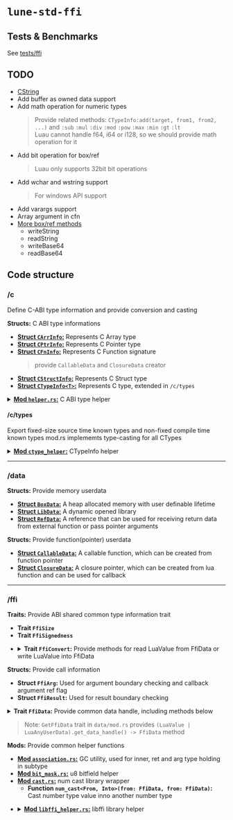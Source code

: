 <!-- markdownlint-disable MD033 -->

# `lune-std-ffi`

## Tests & Benchmarks

See [tests/ffi](../../tests/ffi/README.md)

## TODO

- [CString](./src/c/string_info.rs)
- Add buffer as owned data support
- Add math operation for numeric types
  > Provide related methods: `CTypeInfo:add(target, from1, from2, ...)` and `:sub` `:mul` `:div` `:mod` `:pow` `:max` `:min` `:gt` `:lt`  
  > Luau cannot handle f64, i64 or i128, so we should provide math operation for it
- Add bit operation for box/ref
  > Luau only supports 32bit bit operations
- Add wchar and wstring support
  > For windows API support
- Add varargs support
- Array argument in cfn
- [More box/ref methods](./src/data/helper.rs)
  - writeString
  - readString
  - writeBase64
  - readBase64

## Code structure

### /c

Define C-ABI type information and provide conversion and casting

**Structs:** C ABI type informations

- [**Struct `CArrInfo`:**](./src/c/arr_info.rs) Represents C Array type
- [**Struct `CPtrInfo`:**](./src/c/ptr_info.rs) Represents C Pointer type
- [**Struct `CFnInfo`:**](./src/c/fn_info.rs) Represents C Function signature
  > provide `CallableData` and `ClosureData` creator
- [**Struct `CStructInfo`:**](./src/c/struct_info.rs) Represents C Struct type
- [**Struct `CTypeInfo<T>`:**](./src/c/type_info.rs) Represents C type, extended in `/c/types`

<details><summary><a href="./src/c/helper.rs"><strong>Mod <code>helper.rs</code>:</strong></a> C ABI type helper</summary>

- **Function `get_conv`, `get_conv_list`:**
  get `FfiConvert` from userdata (CStruct, CArr, CPtr, CTypes)
- **Function `get_middle_type`, `get_middle_type_list`:**
  get **`libffi::middle::Type`:** from userdata (CFn, CStruct, CArr, CPtr, CTypes)
- **Function `get_size`:**
  get size from userdata
- **Function `has_void`:**
  check table has void type
- **Function `stringify`:**
  stringify any type userdata
- **Function `get_name`:**
  get type name from ctype userdata, used for pretty-print
- **Function `is_ctype`:** check userdata is ctype
- **Mod `method_provider`:** provide common userdata method implements

</details>

#### /c/types

Export fixed-size source time known types and non-fixed compile time known types
mod.rs implememts type-casting for all CTypes

<details><summary><a href="./src/c/types/mod.rs"><strong>Mod <code>ctype_helper</code>:</strong></a> CTypeInfo helper</summary>

- **Function `get_conv`:**
  get `FfiConvert` from ctype userdata, used for struct and array conversion
- **Function `get_middle_type`:**
  get **`libffi::middle::Type`:** from ctype userdata
- **Function `get_size`:**
  get size from ctype userdata
- **Function `get_name`:**
  get type name from ctype userdata, used for pretty-print
- **Function `is_ctype`:** check userdata is ctype

</details>

---

### /data

**Structs:** Provide memory userdata

- [**Struct `BoxData`:**](./src/data/box_data/mod.rs) A heap allocated memory with user definable lifetime
- [**Struct `LibData`:**](./src/data/lib_data.rs) A dynamic opened library
- [**Struct `RefData`:**](./src/data/ref_data/mod.rs) A reference that can be used for receiving return data from external function or pass pointer arguments

**Structs:** Provide function(pointer) userdata

- [**Struct `CallableData`:**](./src/data/callable_data.rs) A callable function, which can be created from function pointer
- [**Struct `ClosureData`:**](./src/data/closure_data.rs) A closure pointer, which can be created from lua function and can be used for callback

---

### /ffi

**Traits:** Provide ABI shared common type information trait

- **Trait `FfiSize`**
- **Trait `FfiSignedness`**

<ul><li><details><summary><strong>Trait <code>FfiConvert</code>:</strong> Provide methods for read LuaValue from FfiData or write LuaValue into FfiData</summary>

- **Method `value_into_data`:** set data with lua value
- **Method `value_from_data`:** get lua value from data
- **Method `copy_data`:** copy sized data into another data
- **Method `stringify_data`:** stringify data with specific type

</details></li></ul>

**Structs:** Provide call information

- **Struct `FfiArg`:** Used for argument boundary checking and callback argument ref flag
- **Struct `FfiResult`:** Used for result boundary checking

<details><summary><strong>Trait <code>FfiData</code>:</strong> Provide common data handle, including methods below</summary>

- **Method `check_inner_boundary`:** check boundary with offset and size
- **Method `get_inner_pointer`:** returns raw pointer `*mut ()`
- **Method `is_writable`**
- **Method `is_readable`**
- **Method `copy_from`** copy data from another data

</details>

> Note: `GetFfiData` trait in `data/mod.rs` provides `(LuaValue | LuaAnyUserData).get_data_handle() -> FfiData` method

**Mods:** Provide common helper functions

- [**Mod `association.rs`:**](./src/ffi/association.rs) GC utility, used for inner, ret and arg type holding in subtype
- [**Mod `bit_mask.rs`:**](./src/ffi/bit_mask.rs) u8 bitfield helper
- [**Mod `cast.rs`:**](./src/ffi/cast.rs) num cast library wrapper
  - **Function `num_cast<From, Into>(from: FfiData, from: FfiData)`:**
    Cast number type value inno another number type

<ul><li><details><summary><a href="./src/c/struct_info.rs"><strong>Mod <code>libffi_helper.rs</code>:</strong></a> libffi library helper</summary>

- **Const `FFI_STATUS_NAMES`:** Stringify `ffi_status`
- **Function `get_ensured_size`:** Returns ensured size of `ffi_type`
- **Const `SIZE_OF_POINTER`:** Platform specific pointer size (Compile time known)
- **Function `ffi_status_assert`:** Convert `ffi_status` to `LuaResult<()>`

</details></li></ul>
